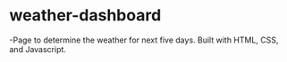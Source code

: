 # weather-dashboard

-Page to determine the weather for next five days.  Built with HTML, CSS, and Javascript.
